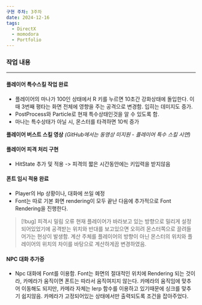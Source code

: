 ```yaml
---
구현 주차: 3주차
date: 2024-12-16
tags:
  - DirectX
  - momodora
  - Portfolio
---
```

### 작업 내용
---


#### 플레이어 특수스킬 작업 완료
- 플레이어의 마나가 100인 상태에서 R 키를 누르면 10초간 강화상태에 돌입한다. 이때 3번째 평타는 화면 전체에 영향을 주는 공격으로 변경함. 입히는 데미지도 증가.
- PostProcess와 Particle로 현재 특수상태인것을 알 수 있도록 함.
- 마나는 특수상태가 아닐 시, 몬스터를 타격하면 10씩 증가

**플레이어 버스트 스킬 영상** *(GitHub에서는 동영상 미지원 - 플레이어 특수 스킬 시연)*

#### 플레이어 피격 처리 구현
- HitState 추가 및 적용 -> 피격의 짧은 시간동안에는 키입력을 받지않음

#### 폰트 임시 적용 완료
- Player의 Hp 상황이나, 대화에 쓰일 예정
- Font는 따로 기본 화면 rendering이 모두 끝난 다음에 추가적으로 Font Rendering을 진행한다.

>[!bug]
>피격시 밀림 오류
>현재 플레이어가 바라보고 있는 방향으로 밀리게 설정되어있었기에 공격받는 위치와 반대를 보고있으면 오히려 몬스터쪽으로 끌려들어가는 현상이 발생함.
>계산 주체를 플레이어의 방향이 아닌 몬스터의 위치와 플레이어의 위치의 차이를 바탕으로 계산하게끔 변경하였음.

#### NPC 대화 추가중
- Npc 대화에 Font를 이용함. Font는 화면의 절대적인 위치에 Rendering 되는 것이라, 카메라가 움직이면 폰트는 따라서 움직여지지 않는다. 카메라의 움직임에 맞추어 이동해도 되지만, 카메라 자체는 lerp 함수를 이용하고 있기때문에 싱크를 맞추기 쉽지않음. 카메라가 고정되어있는 상태에서만 출력되도록 조건을 잡아주었다.


